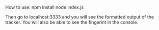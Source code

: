 How to use:
npm install
node index.js

Then go to localhost:3333 and you will see the formatted output of the tracker.
You will also be able to see the fingerint in the console.